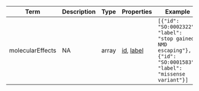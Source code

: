 |Term | Description | Type | Properties | Example | Enum|
| ---| ---| ---| ---| ---| --- |
| molecularEffects | NA | array | [id](./id.md), [label](./label.md) | `[{"id": "SO:0002322", "label": "stop gained NMD escaping"}, {"id": "SO:0001583", "label": "missense variant"}]` | NA|
